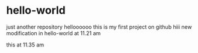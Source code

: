 # hello-world
just another repository
helloooooo
this is my first project on github
hiii  new modification in hello-world at 11.21 am

this at 11.35 am
